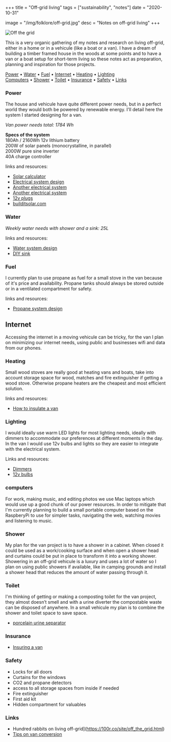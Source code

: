 +++
title = "Off-grid living"
tags = ["sustainability", "notes"]
date = "2020-10-31"

image = "/img/folklore/off-grid.jpg"
desc = "Notes on off-grid living"
+++

![Off the grid](/img/folklore/off-grid.jpg)

This is a very organic gathering of my notes and research on living off-grid, either in a home or in a vehicule (like a boat or a van). I have a dream of building a timber framed house in the woods at some points and to have a van or a boat setup for short-term living so these notes act as preparation, planning and inspiration for those projects.

<div class="table-of-contents">

[Power](#power) •
[Water](#water) •
[Fuel](#fuel) •
[Internet](#internet) •
[Heating](#heating) •
[Lighting](#lighting)  
[Computers](#computers) •
[Shower](#shower) •
[Toilet](#toilet) •
[Insurance](#insurance) •
[Safety](#safety) •
[Links](#links)

</div>

### Power

The house and vehicule have quite different power needs, but in a perfect world they would both be powered by renewable energy. I'll detail here the system I started designing for a van.

_Van power needs total: 1784 Wh_

**Specs of the system**  
180Ah / 2160Wh 12v lithium battery  
200W of solar panels (monocrystalline, in parallel)  
2000W pure sine inverter  
40A charge controller   


links and resources:  
- [Solar calculator](https://www.parkedinparadise.com/solar-calculator/)  
- [Electrical system design](https://www.cheaprvliving.com/electrical/electricity/)  
- [Another electrical system](https://www.parkedinparadise.com/electrical/)
- [Another electrical system](https://faroutride.com/electrical-system/)
- [12v plugs](https://www.marineoutfitters.ca/index.cfm?category=10002|10378|10368&product=56587211&code=900000001627)
- [builditsolar.com](https://www.builditsolar.com/)

### Water

_Weekly water needs with shower and a sink: 25L_

links and resources:  
- [Water system design](https://faroutride.com/water-system/)  
- [DIY sink](https://vanlifecustoms.com/blog/diysink)

### Fuel

I currently plan to use propane as fuel for a small stove in the van because of it's price and availability.
Propane tanks should always be stored outside or in a ventilated compartment for safety.

links and resources:  
- [Propane system design](https://faroutride.com/propane-system/)

## Internet

Accessing the internet in a moving vehicule can be tricky, for the van I plan on minimizing our internet needs, using public and businesses wifi and data from our phones.

### Heating

Small wood stoves are really good at heating vans and boats, take into account storage space for wood, matches and fire extinguisher if getting a wood stove. Otherwise propane heaters are the cheapest and most efficient solution.

links and resources:  
- [How to insulate a van](https://www.parkedinparadise.com/insulate-van/)

### Lighting

I would ideally use warm LED lights for most lighting needs, ideally with dimmers to accommodate our preferences at different moments in the day. In the van  I would use 12v bulbs and lights so they are easier to integrate with the electrical system.

Links and resources:  
- [Dimmers](https://ledmontreal.com/en/led-controllers-and-dimmers-led-montreal/b1-4-zone-rf-wall-panel-for-single-color.html)  
- [12v bulbs](https://ledmontreal.com/en/led-light-bulbs-mmr16-gu10-e27-par20/7w-12v-dimmable-e27-led-light-bulb.html)

### computers

For work, making music, and editing photos we use Mac laptops which would use up a good chunk of our power resources. In order to mitigate that I'm currently planning to build a small portable computer based on the RaspberyPi to use for simpler tasks, navigating the web, watching movies and listening to music.

### Shower

My plan for the van project is to have a shower in a cabinet. When closed it could be used as a work/cooking surface and when open a shower head and curtains could be put in place to transform it into a working shower. Showering in an off-grid vehicule is a luxury and uses a lot of water so I plan on using public showers if available, like in camping grounds and install a shower head that reduces the amount of water passing through it.

### Toilet

I'm thinking of getting or making a composting toilet for the van project, they almost doesn’t smell and with a urine diverter the compostable waste can be disposed of anywhere. In a small vehicule my plan is to combine the shower and toilet space to save space.

- [porcelain urine separator](https://urineseparator.com/)

### Insurance

- [Insuring a van](https://faroutride.com/van-insurance-bc/)

### Safety

- Locks for all doors
- Curtains for the windows
- CO2 and propane detectors
- access to all storage spaces from inside if needed
- Fire extinguisher
- First aid kit
- Hidden compartment for valuables

### Links

- Hundred rabbits on living off-grid](https://100r.co/site/off_the_grid.html)  
- [Tips on van conversion](http://www.campervanman.co.uk/2018/09/23/best-practice-camper-van-conversion-build-tips/)
